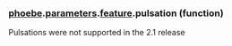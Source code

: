 ### [phoebe](phoebe.md).[parameters](phoebe.parameters.md).[feature](phoebe.parameters.feature.md).pulsation (function)

Pulsations were not supported in the 2.1 release
